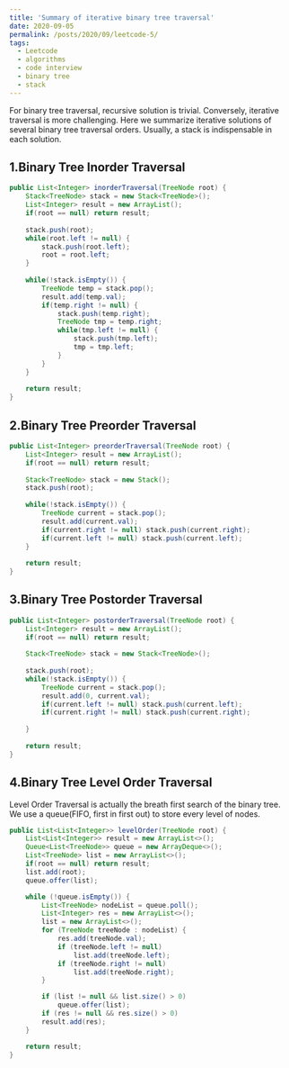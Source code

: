 ```yaml
---
title: 'Summary of iterative binary tree traversal'
date: 2020-09-05
permalink: /posts/2020/09/leetcode-5/
tags:
  - Leetcode
  - algorithms
  - code interview
  - binary tree  
  - stack  
---
```


For binary tree traversal, recursive solution is trivial. Conversely, iterative traversal is more challenging.
Here we summarize iterative solutions of several binary tree traversal orders. Usually, a stack is indispensable in each solution.

## 1.Binary Tree Inorder Traversal 
```java
public List<Integer> inorderTraversal(TreeNode root) {
    Stack<TreeNode> stack = new Stack<TreeNode>();
    List<Integer> result = new ArrayList();
    if(root == null) return result;
    
    stack.push(root);
    while(root.left != null) {
        stack.push(root.left);
        root = root.left;
    }
    
    while(!stack.isEmpty()) {
        TreeNode temp = stack.pop();
        result.add(temp.val);
        if(temp.right != null) {
            stack.push(temp.right);
            TreeNode tmp = temp.right;
            while(tmp.left != null) {
                stack.push(tmp.left);
                tmp = tmp.left;
            }
        }
    }
    
    return result;
}
```
## 2.Binary Tree Preorder Traversal
```java
public List<Integer> preorderTraversal(TreeNode root) {
    List<Integer> result = new ArrayList();
    if(root == null) return result;
    
    Stack<TreeNode> stack = new Stack();
    stack.push(root);
    
    while(!stack.isEmpty()) {
        TreeNode current = stack.pop();
        result.add(current.val);
        if(current.right != null) stack.push(current.right);
        if(current.left != null) stack.push(current.left);
    }
    
    return result;
}
```

## 3.Binary Tree Postorder Traversal
```java
public List<Integer> postorderTraversal(TreeNode root) {
    List<Integer> result = new ArrayList();
    if(root == null) return result;
    
    Stack<TreeNode> stack = new Stack<TreeNode>();
    
    stack.push(root);
    while(!stack.isEmpty()) {
        TreeNode current = stack.pop();
        result.add(0, current.val);
        if(current.left != null) stack.push(current.left);
        if(current.right != null) stack.push(current.right);
        
    }
    
    return result;
}
```

## 4.Binary Tree Level Order Traversal
Level Order Traversal is actually the breath first search of the binary tree. We use a queue(FIFO, first in first out) to store every level of nodes.
```java
public List<List<Integer>> levelOrder(TreeNode root) {
    List<List<Integer>> result = new ArrayList<>();
    Queue<List<TreeNode>> queue = new ArrayDeque<>();
    List<TreeNode> list = new ArrayList<>();
    if(root == null) return result;
    list.add(root);
    queue.offer(list);

    while (!queue.isEmpty()) {
        List<TreeNode> nodeList = queue.poll();
        List<Integer> res = new ArrayList<>();
        list = new ArrayList<>();
        for (TreeNode treeNode : nodeList) {
            res.add(treeNode.val);
            if (treeNode.left != null)
                list.add(treeNode.left);
            if (treeNode.right != null)
                list.add(treeNode.right);
        }

        if (list != null && list.size() > 0)
            queue.offer(list);
        if (res != null && res.size() > 0)
        result.add(res);
    }

    return result;
}
```